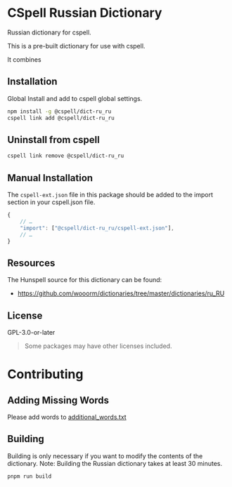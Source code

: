 # CSpell Russian Dictionary

Russian dictionary for cspell.

This is a pre-built dictionary for use with cspell.

It combines

## Installation

Global Install and add to cspell global settings.

```sh
npm install -g @cspell/dict-ru_ru
cspell link add @cspell/dict-ru_ru
```

## Uninstall from cspell

```sh
cspell link remove @cspell/dict-ru_ru
```

## Manual Installation

The `cspell-ext.json` file in this package should be added to the import section in your cspell.json file.

```javascript
{
    // …
    "import": ["@cspell/dict-ru_ru/cspell-ext.json"],
    // …
}
```

## Resources

The Hunspell source for this dictionary can be found:

- https://github.com/wooorm/dictionaries/tree/master/dictionaries/ru_RU

## License

GPL-3.0-or-later

> Some packages may have other licenses included.

# Contributing

## Adding Missing Words

Please add words to [additional_words.txt](./src/additional_words.txt)

## Building

Building is only necessary if you want to modify the contents of the dictionary.
Note: Building the Russian dictionary takes at least 30 minutes.

```sh
pnpm run build
```
